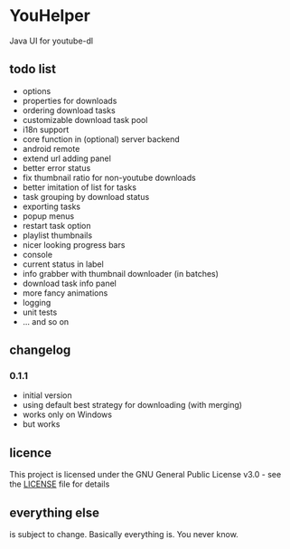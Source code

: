 # YouHelper
Java UI for youtube-dl

## todo list
* options
* properties for downloads
* ordering download tasks
* customizable download task pool
* i18n support
* core function in (optional) server backend
* android remote
* extend url adding panel
* better error status
* fix thumbnail ratio for non-youtube downloads
* better imitation of list for tasks
* task grouping by download status
* exporting tasks
* popup menus
* restart task option
* playlist thumbnails
* nicer looking progress bars
* console
* current status in label
* info grabber with thumbnail downloader (in batches)
* download task info panel
* more fancy animations
* logging
* unit tests
* ... and so on

## changelog
### 0.1.1
* initial version
* using default best strategy for downloading (with merging)
* works only on Windows
* but works

## licence
This project is licensed under the GNU General Public License v3.0 - see the [LICENSE](LICENSE) file for details

## everything else
is subject to change. Basically everything is. You never know.

